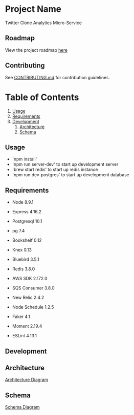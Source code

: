 # Project Name

Twitter Clone Analytics Micro-Service

## Roadmap

View the project roadmap [here](https://docs.google.com/document/d/1oYNjUE66Em24mMyqwvYTPmxM90MqPDOUJa5U4zV-Q1A/edit?usp=sharing)

## Contributing

See [CONTRIBUTING.md](CONTRIBUTING.md) for contribution guidelines.

# Table of Contents

1. [Usage](#Usage)
1. [Requirements](#requirements)
1. [Development](#development)
    1. [Architecture](#architecture)
    1. [Schema](#schema)


## Usage

- 'npm install'
- 'npm run server-dev' to start up development server
- 'brew start redis' to start up redis instance
- 'npm run dev-postgres' to start up development database

## Requirements

- Node 8.9.1
- Express 4.16.2
- Postgresql 10.1
- pg 7.4
- Bookshelf 0.12
- Knex 0.13
- Bluebird 3.5.1
- Redis 3.8.0
- AWS SDK 2.172.0
- SQS Consumer 3.8.0
- New Relic 2.4.2
- Node Schedule 1.2.5

- Faker 4.1
- Moment 2.19.4
- ESLint 4.13.1


## Development

## Architecture
[Architecture Diagram](https://i.imgur.com/oUYeMRM.png)

## Schema
[Schema Diagram](https://i.imgur.com/TL9eMLh.png)

